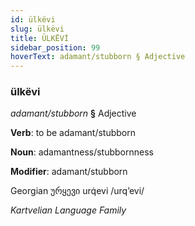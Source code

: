 ```yaml
---
id: ülkëvi
slug: ülkëvi
title: ÜLKËVİ
sidebar_position: 99
hoverText: adamant/stubborn § Adjective
---
```


### ülkëvi

*adamant/stubborn* **§** Adjective

**Verb**: to be adamant/stubborn

**Noun**: adamantness/stubbornness

**Modifier**: adamant/stubborn

Georgian ურყევი urq̇evi /urqʼevi/

*Kartvelian Language Family*